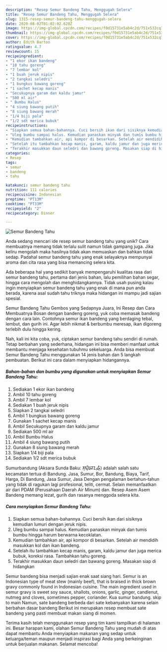 ```yaml
---
description: "Resep Semur Bandeng Tahu, Menggugah Selera"
title: "Resep Semur Bandeng Tahu, Menggugah Selera"
slug: 1315-resep-semur-bandeng-tahu-menggugah-selera
date: 2020-08-02T01:02:02.620Z
image: https://img-global.cpcdn.com/recipes/f0d15731e5ab4c2d/751x532cq70/semur-bandeng-tahu-foto-resep-utama.jpg
thumbnail: https://img-global.cpcdn.com/recipes/f0d15731e5ab4c2d/751x532cq70/semur-bandeng-tahu-foto-resep-utama.jpg
cover: https://img-global.cpcdn.com/recipes/f0d15731e5ab4c2d/751x532cq70/semur-bandeng-tahu-foto-resep-utama.jpg
author: Edith Barton
ratingvalue: 4.7
reviewcount: 15
recipeingredient:
- "1 ekor ikan bandeng"
- "10 tahu goreng"
- "7 lembar kol"
- "1 buah jeruk nipis"
- "2 tangkai seledri"
- "1 bungkus bawang goreng"
- "1 sachet kecap manis"
- "Secukupnya garam dan kaldu jamur"
- "500 ml air"
- " Bumbu Halus"
- "4 siung bawang putih"
- "8 siung bawang merah"
- "1/4 biji pala"
- "1/2 sdt merica bubuk"
recipeinstructions:
- "Siapkan semua bahan-bahannya. Cuci bersih ikan dari sisiknya kemudian lumuri dengan jeruk nipis."
- "Uleg bumbu sampai halus. Kemudian panaskan minyak dan tumis bumbu hingga harum berwarna kecoklatan."
- "Kemudian tambahkan air, api kompor di besarkan. Setelah air mendidih masukkan kol dan ikan bandeng."
- "Setelah itu tambahkan kecap manis, garam, kaldu jamur dan juga merica bubuk, koreksi rasa. Tambahkan tahu goreng."
- "Terakhir masukkan daun seledri dan bawang goreng. Masakan siap di hidangkan"
categories:
- Resep
tags:
- semur
- bandeng
- tahu

katakunci: semur bandeng tahu 
nutrition: 111 calories
recipecuisine: Indonesian
preptime: "PT13M"
cooktime: "PT33M"
recipeyield: "2"
recipecategory: Dinner

---
```



![Semur Bandeng Tahu](https://img-global.cpcdn.com/recipes/f0d15731e5ab4c2d/751x532cq70/semur-bandeng-tahu-foto-resep-utama.jpg)

Anda sedang mencari ide resep semur bandeng tahu yang unik? Cara membuatnya memang tidak terlalu sulit namun tidak gampang juga. Jika keliru mengolah maka hasilnya tidak akan memuaskan dan bahkan tidak sedap. Padahal semur bandeng tahu yang enak selayaknya mempunyai aroma dan cita rasa yang bisa memancing selera kita.

Ada beberapa hal yang sedikit banyak mempengaruhi kualitas rasa dari semur bandeng tahu, pertama dari jenis bahan, lalu pemilihan bahan segar, hingga cara mengolah dan menghidangkannya. Tidak usah pusing kalau ingin menyiapkan semur bandeng tahu yang enak di mana pun anda berada, karena asal sudah tahu triknya maka hidangan ini mampu jadi sajian spesial.

Semur Bandeng Tahu Gembos yang Sedapnya Juara, Ini Resep dan Cara Membuatnya Bosan dengan bandeng goreng, yuk coba memasak bandeng dengan cara lain. Contohnya semur ikan bandeng yang berdaging tebal, lembut, dan gurih ini. Agar lebih nikmat &amp; berbumbu meresap, ikan digoreng terlebih dulu hingga kering.


Nah, kali ini kita coba, yuk, ciptakan semur bandeng tahu sendiri di rumah. Tetap berbahan yang sederhana, hidangan ini bisa memberi manfaat untuk membantu menjaga kesehatan tubuhmu sekeluarga. Anda bisa membuat Semur Bandeng Tahu menggunakan 14 jenis bahan dan 5 langkah pembuatan. Berikut ini cara dalam menyiapkan hidangannya.

<!--inarticleads1-->

##### Bahan-bahan dan bumbu yang digunakan untuk menyiapkan Semur Bandeng Tahu:

1. Sediakan 1 ekor ikan bandeng
1. Ambil 10 tahu goreng
1. Ambil 7 lembar kol
1. Sediakan 1 buah jeruk nipis
1. Siapkan 2 tangkai seledri
1. Ambil 1 bungkus bawang goreng
1. Gunakan 1 sachet kecap manis
1. Ambil Secukupnya garam dan kaldu jamur
1. Sediakan 500 ml air
1. Ambil  Bumbu Halus
1. Ambil 4 siung bawang putih
1. Gunakan 8 siung bawang merah
1. Siapkan 1/4 biji pala
1. Sediakan 1/2 sdt merica bubuk


Sumurbandung (Aksara Sunda Baku: ᮞᮥᮙᮥᮁᮘᮔ᮪ᮓᮥᮀ) adalah salah satu kecamatan tertua di Bandung. Jasa, Sumur, Bor, Bandung, Biaya, Tarif, Harga, Di Bandung, Jasa Sumur, Jasa Dengan pengalaman bertahun-tahun yang tidak di ragukan lagi profesional, teliti, cermat. Selain memanfaatkan air dari PDAM (Perusahaan Daerah Air Minum) dan. Resep Asem Asem Bandeng memang lezat, gurih dan rasanya menggoda selera kita. 

<!--inarticleads2-->

##### Cara menyiapkan Semur Bandeng Tahu:

1. Siapkan semua bahan-bahannya. Cuci bersih ikan dari sisiknya kemudian lumuri dengan jeruk nipis.
1. Uleg bumbu sampai halus. Kemudian panaskan minyak dan tumis bumbu hingga harum berwarna kecoklatan.
1. Kemudian tambahkan air, api kompor di besarkan. Setelah air mendidih masukkan kol dan ikan bandeng.
1. Setelah itu tambahkan kecap manis, garam, kaldu jamur dan juga merica bubuk, koreksi rasa. Tambahkan tahu goreng.
1. Terakhir masukkan daun seledri dan bawang goreng. Masakan siap di hidangkan


Semur bandeng bisa menjadi sajian enak saat siang hari. Semur is an Indonesian type of meat stew (mainly beef), that is braised in thick brown gravy commonly found in Indonesian cuisine. The main ingredient used in semur gravy is sweet soy sauce, shallots, onions, garlic, ginger, candlenut, nutmeg and cloves, sometimes pepper, coriander. Kua sumur bandung. skip to main Namun, sate bandeng berbeda dari sate kebanyakan karena selain berbahan dasar bandeng Berikut ini merupakan resep membuat sate bandeng yang pasti membuat makan siang di momen. 

Terima kasih telah menggunakan resep yang tim kami tampilkan di halaman ini. Besar harapan kami, olahan Semur Bandeng Tahu yang mudah di atas dapat membantu Anda menyiapkan makanan yang sedap untuk keluarga/teman maupun menjadi inspirasi bagi Anda yang berkeinginan untuk berjualan makanan. Selamat mencoba!
